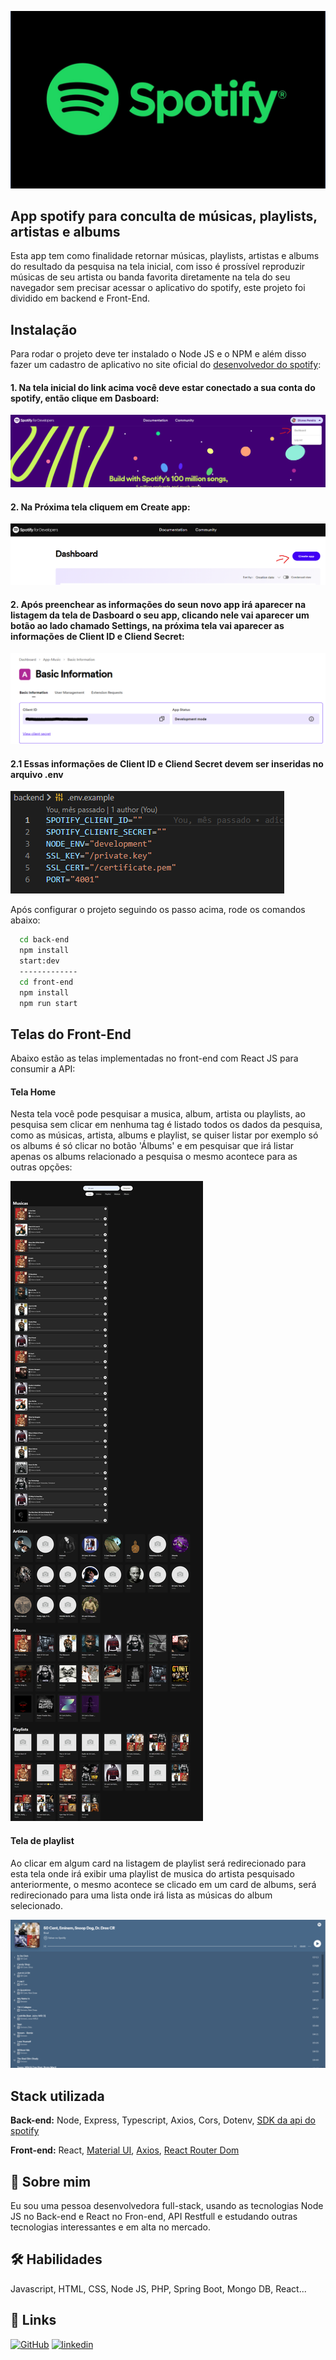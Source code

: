 
![img](backend/src/assets/spotify.jpg)
## App spotify para conculta de músicas, playlists, artistas e albums

Esta app tem como finalidade retornar músicas, playlists, artistas e albums do resultado da pesquisa na tela inicial, com isso é prossível reproduzir músicas de seu artista ou banda favorita diretamente na tela do seu navegador sem precisar acessar o aplicativo do spotify, este projeto foi dividido em backend e Front-End.

## Instalação

Para rodar o projeto deve ter instalado o Node JS e o NPM e além disso fazer um cadastro de aplicativo no site oficial do [desenvolvedor do spotify](https://developer.spotify.com/):

#### 1. Na tela inicial do link acima você deve estar conectado a sua conta do spotify, então clique em Dasboard:
![img](backend/src/assets/tela01.png)
#### 2. Na Próxima tela cliquem em Create app:
![img](backend/src/assets/tela02.png)
#### 2. Após preenchear as informações do seun novo app irá aparecer na listagem da tela de Dasboard o seu app, clicando nele vai aparecer um botão ao lado chamado Settings, na próxima tela vai aparecer as informações de Client ID e Cliend Secret:
![img](backend/src/assets/tela03.png)
#### 2.1 Essas informações de Client ID e Cliend Secret devem ser inseridas no arquivo .env
![img](backend/src/assets/tela04.png)


Após configurar o projeto seguindo os passo acima, rode os comandos abaixo:

```bash
  cd back-end
  npm install 
  start:dev
  -------------
  cd front-end
  npm install 
  npm run start
```

## Telas do Front-End
Abaixo estão as telas implementadas no front-end com React JS para consumir a API:

#### Tela Home
Nesta tela você pode pesquisar a musica, album, artista ou playlists, ao pesquisa sem clicar em nenhuma tag é listado todos os dados da pesquisa, como as músicas, artista, albums e playlist, se quiser listar por exemplo só os albums é só clicar no botão 'Álbums' e em pesquisar que irá listar apenas os albums relacionado a pesquisa o mesmo acontece para as outras opções:

![img](backend/src/assets/home.png)

#### Tela de playlist
Ao clicar em algum card na listagem de playlist será redirecionado para esta tela onde irá exibir uma playlist de musica do artista pesquisado anteriormente, o mesmo acontece se clicado em um card de albums, será redirecionado para uma lista onde irá lista as músicas do album selecionado.

![img](backend/src/assets/playlist.png)

## Stack utilizada

**Back-end:** Node, Express, Typescript, Axios, Cors, Dotenv, [SDK da api do spotify](https://developer.spotify.com/blog/2023-07-03-typescript-sdk) 

**Front-end:** React, [Material UI](https://mui.com/material-ui/), [Axios](https://axios-http.com/ptbr/docs/intro), [React Router Dom](https://reactrouter.com/en/main)

## 🚀 Sobre mim
Eu sou uma pessoa desenvolvedora full-stack, usando as tecnologias Node JS no Back-end e React no Fron-end, API Restfull e estudando outras tecnologias interessantes e em alta no mercado.

## 🛠 Habilidades
Javascript, HTML, CSS, Node JS, PHP, Spring Boot, Mongo DB, React...

## 🔗 Links
[![GitHub](https://img.shields.io/badge/github-000?style=for-the-badge&logo=ko-fi&logoColor=white)](https://github.com/Diones25)
[![linkedin](https://img.shields.io/badge/linkedin-0A66C2?style=for-the-badge&logo=linkedin&logoColor=white)](https://www.linkedin.com/in/diones-pereira-alves-31bb3969/)






